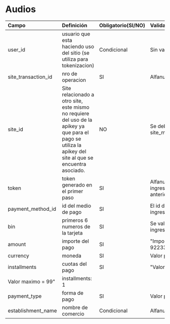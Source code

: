 # Audios
|Campo         |Definición                 |Obligatorio(SI/NO)                     |Validación                                 |Ejemplo                                                               |
|:----------------|:--------------------|:-------------------------------|:-------------------------------------|:---------------------------------------------------------------------|
|user_id|		usuario que esta haciendo uso del sitio (se utiliza para tokenizacion)|		Condicional|		Sin validacion|		user_id: "marcos"|
|site_transaction_id|		nro de operacion|		SI|		Alfanumerico de hasta 39 caracteres|		site_transaction_id: "prueba 1"|
|site_id|		Site relacionado a otro site, este mismo no requiere del uso de la apikey ya que para el pago se utiliza la apikey del site al que se encuentra asociado.|		NO|		Se debe encontrar configurado en la tabla site_merchant como merchant_id del site_id|		site_id: "28464385"|
|token|		token generado en el primer paso|		SI|		Alfanumerico de hasta 36 caracteres. No se podra ingresar un token utilizado para un  pago generado anteriormente.|		token: ""|
|payment_method_id|		id del medio de pago|		SI|		El id debe coincidir con el medio de pago de tarjeta ingresada.|		payment_method_id: 1|
|bin|		primeros 6 numeros de la tarjeta|		SI|		Se valida que sean los primeros 6 digitos de la tarjeta ingresada al generar el token. |		bin: "456578"|
|amount|		importe del pago|		SI|		"Importe minimo = 1 ($0.01)</br>Importe Maximo = 9223372036854775807 ($92233720368547758.07)"|		amount: 20000|
|currency|		moneda|		SI|		Valor permitido: ARS|		currency: "ARS"|
|installments|		cuotas del pago|		SI|		"Valor minimo = 1 
Valor maximo = 99"|		installments: 1|
|payment_type|		forma de pago|		SI|		Valor permitido: single / distributed|		payment_type: "single"|
|establishment_name|		nombre de comercio|		Condicional|		Alfanumerico de hasta 25 caracteres|		establishment_name : "prueba desa soft"|
